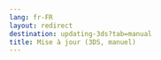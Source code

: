 ```yaml
---
lang: fr-FR
layout: redirect
destination: updating-3ds?tab=manual
title: Mise à jour (3DS, manuel)
---
```


